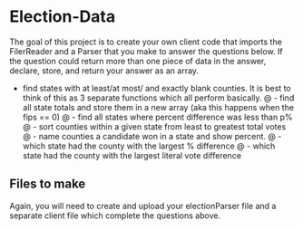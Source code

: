 # Election-Data

The goal of this project is to create your own client code that imports the FilerReader and a Parser that you make to answer the questions below.  If the question could return more than one piece of data in the answer, declare, store, and return your answer as an array.

-  find states with at least/at most/ and exactly blank counties.  It is best to think of this as 3 separate functions which all perform basically.
@ -  find all state totals and store them in a new array (aka this happens when the  fips == 0)
@ -  find all states where percent difference was less than p%
@ -  sort counties within a given state from least to greatest total votes
@ -  name counties a candidate won in a state and show percent.
@ -  which state had the county with the largest % difference
@ -  which state had the county with the largest literal vote difference

## Files to make

Again, you will need to create and upload your electionParser file and a separate client file which complete the questions above.
